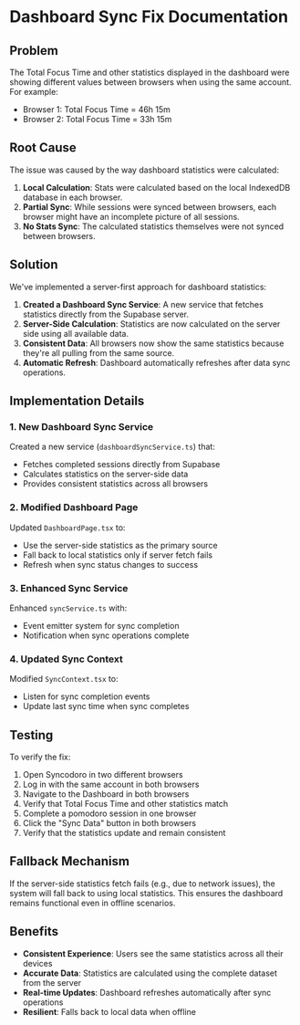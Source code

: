 # Dashboard Sync Fix Documentation

## Problem

The Total Focus Time and other statistics displayed in the dashboard were showing different values between browsers when using the same account. For example:

- Browser 1: Total Focus Time = 46h 15m
- Browser 2: Total Focus Time = 33h 15m

## Root Cause

The issue was caused by the way dashboard statistics were calculated:

1. **Local Calculation**: Stats were calculated based on the local IndexedDB database in each browser.
2. **Partial Sync**: While sessions were synced between browsers, each browser might have an incomplete picture of all sessions.
3. **No Stats Sync**: The calculated statistics themselves were not synced between browsers.

## Solution

We've implemented a server-first approach for dashboard statistics:

1. **Created a Dashboard Sync Service**: A new service that fetches statistics directly from the Supabase server.
2. **Server-Side Calculation**: Statistics are now calculated on the server side using all available data.
3. **Consistent Data**: All browsers now show the same statistics because they're all pulling from the same source.
4. **Automatic Refresh**: Dashboard automatically refreshes after data sync operations.

## Implementation Details

### 1. New Dashboard Sync Service

Created a new service (`dashboardSyncService.ts`) that:
- Fetches completed sessions directly from Supabase
- Calculates statistics on the server-side data
- Provides consistent statistics across all browsers

### 2. Modified Dashboard Page

Updated `DashboardPage.tsx` to:
- Use the server-side statistics as the primary source
- Fall back to local statistics only if server fetch fails
- Refresh when sync status changes to success

### 3. Enhanced Sync Service

Enhanced `syncService.ts` with:
- Event emitter system for sync completion
- Notification when sync operations complete

### 4. Updated Sync Context

Modified `SyncContext.tsx` to:
- Listen for sync completion events
- Update last sync time when sync completes

## Testing

To verify the fix:

1. Open Syncodoro in two different browsers
2. Log in with the same account in both browsers
3. Navigate to the Dashboard in both browsers
4. Verify that Total Focus Time and other statistics match
5. Complete a pomodoro session in one browser
6. Click the "Sync Data" button in both browsers
7. Verify that the statistics update and remain consistent

## Fallback Mechanism

If the server-side statistics fetch fails (e.g., due to network issues), the system will fall back to using local statistics. This ensures the dashboard remains functional even in offline scenarios.

## Benefits

- **Consistent Experience**: Users see the same statistics across all their devices
- **Accurate Data**: Statistics are calculated using the complete dataset from the server
- **Real-time Updates**: Dashboard refreshes automatically after sync operations
- **Resilient**: Falls back to local data when offline
